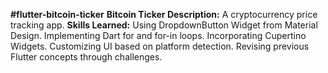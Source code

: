 **#flutter-bitcoin-ticker**
  **Bitcoin Ticker Description:** 
	    A cryptocurrency price tracking app. 
  **Skills Learned:** 
			Using DropdownButton Widget from Material Design. 
			Implementing Dart for and for-in loops. 
			Incorporating Cupertino Widgets. 
			Customizing UI based on platform detection. 
			Revising previous Flutter concepts through challenges.
